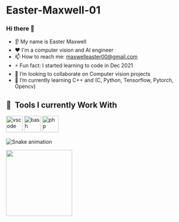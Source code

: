# Easter-Maxwell-01

### Hi there 👋
* 👂 My name is Easter Maxwell
* ❤️ I'm a computer vision and AI engineer
* 📫 How to reach me: maxwelleaster00@gmail.com
* ⚡ Fun fact: I started learning to code in Dec 2021
* 🤝 I’m looking to collaborate on Computer vision projects
* 🌱 I’m currently learning C++ and (C, Python, Tensorflow, Pytorch, Opencv)

<h2> 🚀 &nbsp;Tools I currently Work With</h2>
<p align="left">
<img src="https://cdn.jsdelivr.net/gh/devicons/devicon/icons/cplusplus/cplusplus-original.svg" alt="vscode" width="45" height="45"/>
<img src="https://cdn.jsdelivr.net/gh/devicons/devicon/icons/python/python-original.svg" alt="bash" width="45" height="45"/>
<img src="https://cdn.jsdelivr.net/gh/devicons/devicon/icons/c/c-original.svg" alt="php" width="45" height="45"/>
</p>

![Snake animation](https://github.com/Easter-Maxwell-01/Easter-Maxwell-01/blob/output/github-contribution-grid-snake.svg)
 
<img height="180em" src="https://github-readme-stats.vercel.app/api?username=Easter-Maxwell-01&show_icons=true&hide_border=true&&count_private=true&include_all_commits=true" />
